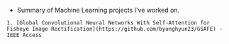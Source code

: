 - Summary of Machine Learning projects I've worked on.
```
1. [Global Convolutional Neural Networks With Self-Attention for Fisheye Image Rectification](https://github.com/byunghyun23/GSAFE) - IEEE Access
```
